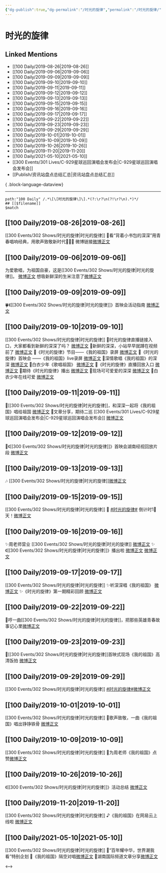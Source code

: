 ```yaml
---
{"dg-publish":true,"dg-permalink":"/时光的旋律","permalink":"/时光的旋律/","created":"2023-03-27T21:34:28.000+08:00","updated":"2023-08-24T19:10:18.601+08:00"}
---
```


# 时光的旋律

## Linked Mentions
- [[100 Daily/2019-08-26\|2019-08-26]]
- [[100 Daily/2019-09-06\|2019-09-06]]
- [[100 Daily/2019-09-09\|2019-09-09]]
- [[100 Daily/2019-09-10\|2019-09-10]]
- [[100 Daily/2019-09-11\|2019-09-11]]
- [[100 Daily/2019-09-12\|2019-09-12]]
- [[100 Daily/2019-09-13\|2019-09-13]]
- [[100 Daily/2019-09-15\|2019-09-15]]
- [[100 Daily/2019-09-16\|2019-09-16]]
- [[100 Daily/2019-09-17\|2019-09-17]]
- [[100 Daily/2019-09-22\|2019-09-22]]
- [[100 Daily/2019-09-23\|2019-09-23]]
- [[100 Daily/2019-09-29\|2019-09-29]]
- [[100 Daily/2019-10-01\|2019-10-01]]
- [[100 Daily/2019-10-09\|2019-10-09]]
- [[100 Daily/2019-10-26\|2019-10-26]]
- [[100 Daily/2019-11-20\|2019-11-20]]
- [[100 Daily/2021-05-10\|2021-05-10]]
- [[300 Events/301 Lives/C-929星球巡回演唱会发布会\|C-929星球巡回演唱会发布会]]
- [[Publish/资讯站盘点总结汇总\|资讯站盘点总结汇总]]

{ .block-language-dataview}

---

```expander
path:"100 Daily" /.*\[\[时光的旋律\]\].*(?:\r?\n(?!\r?\n).*)*/
## [[$filename]]
$match
```
## [[100 Daily/2019-08-26\|2019-08-26]]
[[300 Events/302 Shows/时光的旋律\|时光的旋律]]
🍃看“背着小书包的深深”用青春唱响经典，用歌声致敬新时代👏👏👏
微博链接[微博正文](https://m.weibo.cn/6466290670/4409632728643818)

## [[100 Daily/2019-09-06\|2019-09-06]]
为爱歌唱，为祖国自豪，这是[[300 Events/302 Shows/时光的旋律\|时光的旋律]]。
[微博正文](https://m.weibo.cn/6466290670/4413559171223799)
想吸新鲜深的生米注意了[微博正文](https://m.weibo.cn/6466290670/4413601047527382)
## [[100 Daily/2019-09-09\|2019-09-09]]
🍀《[[300 Events/302 Shows/时光的旋律\|时光的旋律]]》首映会活动指南
[微博正文](https://m.weibo.cn/6466290670/4414686231380526)
## [[100 Daily/2019-09-10\|2019-09-10]]
[[300 Events/302 Shows/时光的旋律\|时光的旋律]]
💠时光的旋律直播链接入口，大家都看到新鲜的深深了吗？
[微博正文](https://m.weibo.cn/6466290670/4415024002912410)
💠新鲜的深深，小站早早就蹲在视频前了
[微博正文](https://m.weibo.cn/6466290670/4415049545932993)
💠《时光的旋律》节目——《我的祖国》录屏
[微博正文](https://m.weibo.cn/6466290670/4415076679571667)
💠《时光的旋律》首映会 ——《我的祖国》live录屏
[微博正文](https://m.weibo.cn/6466290670/4415081317813953)
💠深情歌唱《我的祖国》的深深
[微博正文](https://m.weibo.cn/6466290670/4415084199662089)
💠白衣少年《歌唱祖国》
[微博正文](https://m.weibo.cn/6466290670/4415085801563781)
💠《时光的旋律》直播回放入口
[微博正文](https://m.weibo.cn/6466290670/4415089203645264)
💠期待《时光的旋律》播出
[微博正文](https://m.weibo.cn/6466290670/4415089472332735)
💠现场可可爱爱的深深
[微博正文](https://m.weibo.cn/6466290670/4415102314406009)
💠白衣少年在线可爱
[微博正文](https://m.weibo.cn/6466290670/4415118123433027)
## [[100 Daily/2019-09-11\|2019-09-11]]
🌛[[300 Events/302 Shows/时光的旋律\|时光的旋律]]，和深深一起将《我的祖国》唱给祖国
[微博正文](https://m.weibo.cn/6466290670/4415377494481240)
🌛文章分享，期待二巡 [[300 Events/301 Lives/C-929星球巡回演唱会发布会\|C-929星球巡回演唱会发布会]]
[微博正文](https://m.weibo.cn/6466290670/4415326944535572)
## [[100 Daily/2019-09-12\|2019-09-12]]
💫《[[300 Events/302 Shows/时光的旋律\|时光的旋律]]》首映会湖南经视回放片段
[微博正文](https://m.weibo.cn/6466290670/4415671284817440)
## [[100 Daily/2019-09-13\|2019-09-13]]
🎶 [[300 Events/302 Shows/时光的旋律\|时光的旋律]][微博正文](https://m.weibo.cn/6466290670/4416091939418314)
## [[100 Daily/2019-09-15\|2019-09-15]]
[[300 Events/302 Shows/时光的旋律\|时光的旋律]]
🌿 [#时光的旋律#](https://s.weibo.com/weibo?q=%23%E6%97%B6%E5%85%89%E7%9A%84%E6%97%8B%E5%BE%8B%23) 倒计时1⃣️天！[微博正文](https://weibo.com/6466290670/I725P89Hu)
## [[100 Daily/2019-09-16\|2019-09-16]]
✨周老师营业 [[300 Events/302 Shows/时光的旋律\|时光的旋律]]
[微博正文](https://m.weibo.cn/6466290670/4417224766441267)
✨《[[300 Events/302 Shows/时光的旋律\|时光的旋律]]》播出啦
[微博正文](https://m.weibo.cn/6466290670/4417133876212561)
[微博正文](https://m.weibo.cn/6466290670/4417161626286352)
## [[100 Daily/2019-09-17\|2019-09-17]]
[[300 Events/302 Shows/时光的旋律\|时光的旋律]]
✨听深深唱《我的祖国》
[微博正文](https://m.weibo.cn/6466290670/4417508917949057)
✨《时光的旋律》第一期精彩回顾
[微博正文](https://m.weibo.cn/6466290670/4417510948175123)
## [[100 Daily/2019-09-22\|2019-09-22]]
🍂哼一曲[[300 Events/302 Shows/时光的旋律\|时光的旋律]]，把那些英雄青春故事记心里[微博正文](https://weibo.com/detail/4419342491471811)
## [[100 Daily/2019-09-23\|2019-09-23]]
🌾[[300 Events/302 Shows/时光的旋律\|时光的旋律]]首映式现场《我的祖国》高清饭拍
[微博正文](https://m.weibo.cn/6466290670/4419784882277228)

## [[100 Daily/2019-09-29\|2019-09-29]]
[[300 Events/302 Shows/时光的旋律\|时光的旋律]]
[#时光的旋律#](https://s.weibo.com/weibo?q=%23%E6%97%B6%E5%85%89%E7%9A%84%E6%97%8B%E5%BE%8B%23)[微博正文](https://m.weibo.cn/6466290670/4421917845066325)

## [[100 Daily/2019-10-01\|2019-10-01]]
[[300 Events/302 Shows/时光的旋律\|时光的旋律]]
💫歌声致敬，一曲《我的祖国》唱出铮铮铁骨
[微博正文](https://m.weibo.cn/6466290670/4422639038641585)
## [[100 Daily/2019-10-09\|2019-10-09]]
[[300 Events/302 Shows/时光的旋律\|时光的旋律]]
🍁为周老师《我的祖国》点赞[微博正文](https://m.weibo.cn/6466290670/4425459628724406)
## [[100 Daily/2019-10-26\|2019-10-26]]
《[[300 Events/302 Shows/时光的旋律\|时光的旋律]]》活动总结 [微博正文](https://m.weibo.cn/6466290670/4431651633361586)
## [[100 Daily/2019-11-20\|2019-11-20]]
[[300 Events/302 Shows/时光的旋律\|时光的旋律]]
♪《我的祖国》在网易云上线啦
[微博正文](https://m.weibo.cn/6466290670/4440798650716176)

## [[100 Daily/2021-05-10\|2021-05-10]]
[[300 Events/302 Shows/时光的旋律\|时光的旋律]]
🌻“百年耀中华，世界潮我看”特别企划
🌵《我的祖国》隔空对唱[微博正文](https://m.weibo.cn/6466290670/4635378026021522)
🌵湖南国际频道文章分享[微博正文](https://m.weibo.cn/6466290670/4635394606633089)

<-->